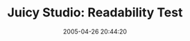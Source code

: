 ---
date: 2005-04-26 20:44:20
link:
  source: delicious
  source_url: https://del.icio.us/roytang
  text: 'Juicy Studio: Readability Test'
  url: http://www.juicystudio.com/fog/index.asp
slug: juicy-studio-readability-test
source: delicious
tags:
- writing
title: 'Juicy Studio: Readability Test'
---